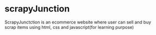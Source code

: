 # scrapyJunction
ScrapyJunctction  is an ecommerce website where user can sell and buy scrap items using html, css and javascript(for learning purpose)
